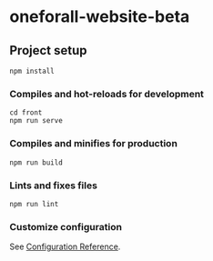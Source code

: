 # oneforall-website-beta

## Project setup
```
npm install
```

### Compiles and hot-reloads for development
```
cd front
npm run serve
```

### Compiles and minifies for production
```
npm run build
```

### Lints and fixes files
```
npm run lint
```

### Customize configuration
See [Configuration Reference](https://cli.vuejs.org/config/).
